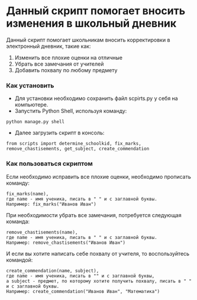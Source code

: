 # Данный скрипт помогает вносить изменения в школьный дневник

Данный скрипт помогает школьникам вносить корректировки в электронный дневник, такие как:
1. Изменить все плохие оценки на отличные
2. Убрать все замечания от учителей
3. Добавить похвалу по любому предмету

### Как установить

- Для установки необходимо сохранить файл scpirts.py у себя на компьютере.
- Запустить Python Shell, используя команду:
```
python manage.py shell 
```
- Далее загрузить скрипт в консоль:
```
from scripts import determine_schoolkid, fix_marks, remove_chastisements, get_subject, create_commendation
```

### Как пользоваться скриптом

Если необходимо исправить все плохие оценки, необходимо прописать команду:
```
fix_marks(name),
где name - имя ученика, писать в " " и с заглавной буквы. 
Например: fix_marks("Иванов Иван")
```

При необходимости убрать все замечания, потребуется следующая команда:
```
remove_chastisements(name),
где name - имя ученика, писать в " " и с заглавной буквы.
Например: remove_chastisements("Иванов Иван")
```
И если вы хотите написать себе похвалу от учителя, то воспользуйтесь командой:
```
create_commendation(name, subject),
где name - имя ученика, писать в "" и с заглавной буквы,
а subject - предмет, по которому хотите получить похвалу, писать в " " и с заглавной буквы.
Например: create_commendation("Иванов Иван", "Математика")
```

